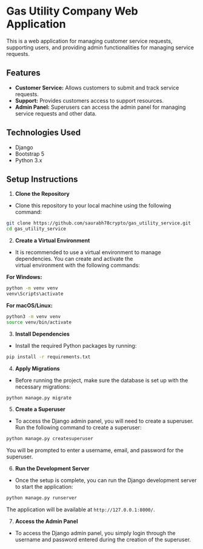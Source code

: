 # Gas Utility Company Web Application

This is a web application for managing customer service requests, supporting users, and providing admin functionalities for managing service requests.

## Features

- **Customer Service:** Allows customers to submit and track service requests.
- **Support:** Provides customers access to support resources.
- **Admin Panel:** Superusers can access the admin panel for managing service requests and other data.

## Technologies Used

- Django
- Bootstrap 5
- Python 3.x

## Setup Instructions

1. **Clone the Repository**
+ Clone this repository to your local machine using the following command:
```bash
git clone https://github.com/saurabh78crypto/gas_utility_service.git
cd gas_utility_service
```

2. **Create a Virtual Environment**
+ It is recommended to use a virtual environment to manage dependencies. You can create and activate the   
  virtual environment with the following commands:

**For Windows:**
```bash
python -m venv venv
venv\Scripts\activate
```

**For macOS/Linux:**
```bash
python3 -m venv venv
source venv/bin/activate
```

3. **Install Dependencies**
+ Install the required Python packages by running:
```bash
pip install -r requirements.txt
```

4. **Apply Migrations**
+ Before running the project, make sure the database is set up with the necessary migrations:
```bash
python manage.py migrate
```

5. **Create a Superuser**
+ To access the Django admin panel, you will need to create a superuser. Run the following command to create a superuser:
```bash
python manage.py createsuperuser
```
You will be prompted to enter a username, email, and password for the superuser.

6. **Run the Development Server**
+ Once the setup is complete, you can run the Django development server to start the application:
```bash
python manage.py runserver
```
The application will be available at `http://127.0.0.1:8000/`.

7. **Access the Admin Panel**
+ To access the Django admin panel, you simply login through the username and password entered during the 
  creation of the superuser.


